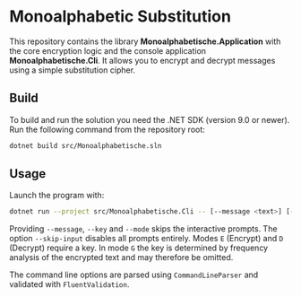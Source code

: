 # Monoalphabetic Substitution

This repository contains the library **Monoalphabetische.Application** with the
core encryption logic and the console application **Monoalphabetische.Cli**. It
allows you to encrypt and decrypt messages using a simple substitution cipher.

## Build
To build and run the solution you need the .NET SDK (version 9.0 or newer). Run
the following command from the repository root:

```bash
dotnet build src/Monoalphabetische.sln
```

## Usage
Launch the program with:

```bash
dotnet run --project src/Monoalphabetische.Cli -- [--message <text>] [--key <number>] [--mode <E|D|G>] [--skip-input]
```

Providing `--message`, `--key` and `--mode` skips the interactive prompts. The
option `--skip-input` disables all prompts entirely. Modes `E` (Encrypt) and `D`
(Decrypt) require a key. In mode `G` the key is determined by frequency analysis
of the encrypted text and may therefore be omitted.

The command line options are parsed using `CommandLineParser` and validated
with `FluentValidation`.
